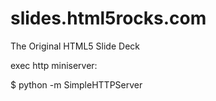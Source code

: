slides.html5rocks.com
=====================

The Original HTML5 Slide Deck

exec http miniserver:

$ python -m SimpleHTTPServer
